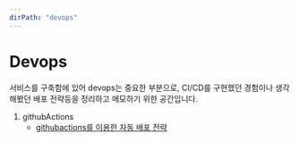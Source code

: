 ```yaml
---
dirPath: "devops"
---
```


# Devops

서비스를 구축함에 있어 devops는 중요한 부분으로, CI/CD를 구현했던 경험이나 생각해봤던 배포 전략등을 정리하고 메모하기 위한 공간입니다.

1. githubActions
   - [githubactions를 이용한 자동 배포 전략](./githubActions.md)
